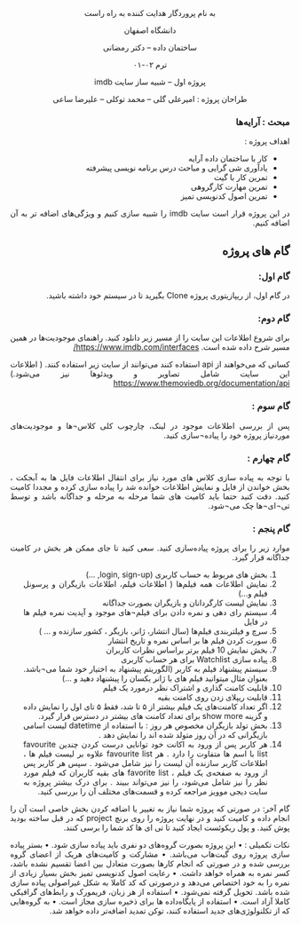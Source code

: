 <div dir='rtl' align="center">
به نام پروردگار هدایت کننده به راه راست

  دانشگاه اصفهان

  ساختمان داده – دکتر رمضانی 

  ترم ۰۲-۰۱

  پروژه اول – شبیه ساز سایت imdb 

  
  طراحان پروژه : امیرعلی گلی – محمد توکلی – علیرضا ساعی
</div>

<div dir='rtl' align="justify">
  
### مبحث : آرایه‌ها 
اهداف پروژه :
+ کار با ساختمان داده آرایه
+ یادآوری شی گرایی و مباحث درس برنامه نویسی پیشرفته
+ تمرین کار با گیت
+	تمرین مهارت کارگروهی
+ تمرین اصول کدنویسی تمیز


در این پروژه قرار است سایت imdb را شبیه سازی کنیم و ویژگی‌های اضافه تر به آن اضافه کنیم.

## گام های پروژه
### گام اول:
در گام اول، از ریپازیتوری پروژه Clone بگیرید تا در سیستم خود داشته باشید.
### گام دوم:
برای شروع اطلاعات این سایت را از مسیر زیر دانلود کنید. راهنمای موجودیت‌ها در همین مسیر شرح داده شده است.
https://www.imdb.com/interfaces/ 

  
کسانی که می‌خواهند از api  استفاده کنند می‌توانند از سایت زیر استفاده کنند. ( اطلاعات این سایت شامل تصاویر و ویدئوها نیز می‌شود.)
https://www.themoviedb.org/documentation/api 
### گام سوم :
پس از بررسی اطلاعات موجود در لینک، چارچوب کلی کلاس¬ها و موجودیت‌های موردنیاز پروژه خود را پیاده¬سازی کنید.
### گام چهارم : 
با توجه به پیاده سازی کلاس های مورد نیاز برای انتقال اطلاعات فایل ها به آبجکت ، بخش خواندن از فایل و نمایش اطلاعات خوانده شد را پیاده سازی کرده و مجددا کامیت کنید.
دقت کنید حتما باید کامیت های شما مرحله به مرحله و جداگانه باشد و توسط تی¬ای¬ها چک می¬شود.
### گام پنجم :
موارد زیر را برای پروژه پیاده‌سازی کنید.
سعی کنید تا جای ممکن هر بخش در کامیت جداگانه قرار گیرد.
1.	بخش های مربوط به حساب کاربری (login, sign-up, …)
2.	نمایش اطلاعات همه فیلم‌ها ( اطلاعات فیلم، اطلاعات بازیگران و پرسونل فیلم و...)
3.	نمایش لیست کارگردانان و بازیگران بصورت جداگانه
4.	سیستم رای دهی و نمره دادن برای فیلم¬های موجود و آپدیت نمره فیلم ها در فایل‌
5.	سرچ و فیلتربندی فیلم‌ها (سال انتشار، ژانر، بازیگر ، کشور سازنده و ... )
6.	 سورت کردن فیلم ها بر اساس نمره و تاریخ انتشار
7.	بخش نمایش 10 فیلم برتر براساس نظرات کاربران
8.	پیاده سازی Watchlist برای هر حساب کاربری 
9.	سیستم پیشنهاد فیلم به کاربر (الگوریتم پیشنهاد به اختیار خود شما می¬باشد. بعنوان مثال میتوانید فیلم های با ژانر یکسان را پیشنهاد دهید و ...)
10.	قابلیت کامنت گذاری و اشتراک نظر درمورد یک فیلم 
11.	قابلیت ریپلای زدن روی کامنت بقیه
12.	اگر تعداد کامنت‌های یک فیلم بیشتر از ۵ تا شد، فقط ۵ تای اول را نمایش داده و گزینه show more برای تعداد کامنت های بیشتر در دسترس قرار گیرد.
13.	بخش تولد بازیگران مخصوص هر روز : با استفاده از datetime  لیست اسامی بازیگرانی که در آن روز متولد شده اند را نمایش دهد .
14.	هر کاربر پس از ورود به اکانت خود توانایی درست کردن چندین favourite list با اسم ها متفاوت را دارد . هر favourite list علاوه بر لیست فیلم ها ، اطلاعات کاربر سازنده آن لیست را نیز شامل می‌شود .
 سپس هر کاربر پس از ورود به صفحه‌ی یک فیلم ، favorite list  های بقیه کاربران که فیلم مورد نظر را نیز شامل می‌شود، را نیز می‌تواند ببیند . 
برای درک بیشتر پروژه به سایت دیجی موویز  مراجعه کرده و قسمت‌های مختلف آن را بررسی کنید.
 
 

گام آخر:
در صورتی که پروژه شما نیاز به تغییر یا اضافه کردن بخش خاصی است آن را انجام داده و کامیت کنید و در نهایت پروژه را روی برنچ project که در قبل ساخته بودید پوش کنید. و پول ریکوئست ایجاد کنید تا تی ای ها کد شما را برسی کنند.



نکات تکمیلی :
•	این پروژه بصورت گروه‌های دو نفری باید پیاده سازی شود.
•	بستر پیاده سازی پروژه روی گیت‌هاب می‌باشد.
•	مشارکت و کامیت‌های هریک از اعضای گروه بررسی شده و در صورتی که انجام کارها بصورت متعادل بین اعضا تقسیم نشده باشد، کسر نمره به همراه خواهد داشت.
•	رعایت اصول کدنویسی تمیز بخش بسیار زیادی از نمره را به خود اختصاص می‌دهد و درصورتی که کد کاملا به شکل غیراصولی پیاده سازی شده باشد. تحویل گرفته نمی‌شود.
•	استفاده از هر زبان، فریمورک و رابط‌های گرافیکی کاملا آزاد است.
•	استفاده از پایگاه‌داده ها برای ذخیره سازی مجاز است.
•	به گروه‌هایی که از تکلنولوژی‌های جدید استفاده کنند، توکن تمدید اضافه‌تر داده خواهد شد.




</div>
